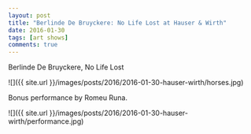 ```yaml
---
layout: post
title: "Berlinde De Bruyckere: No Life Lost at Hauser & Wirth"
date: 2016-01-30
tags: [art shows]
comments: true
---
```

Berlinde De Bruyckere, No Life Lost

![]({{ site.url }}/images/posts/2016/2016-01-30-hauser-wirth/horses.jpg)

Bonus performance by Romeu Runa.

![]({{ site.url }}/images/posts/2016/2016-01-30-hauser-wirth/performance.jpg)

